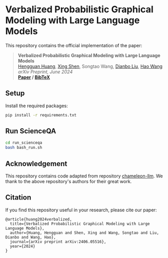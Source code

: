 # Verbalized Probabilistic Graphical Modeling with Large Language Models

This repository contains the official implementation of the paper:

> __Verbalized Probabilistic Graphical Modeling with Large Language Models__  
> [Hengguan Huang](https://scholar.google.com/citations?hl=en&user=GQm1eZEAAAAJ), [Xing Shen](https://xingbpshen.github.io), Songtao Wang, [Dianbo Liu](https://scholar.google.com/citations?user=kGSzBpMAAAAJ&hl=en), [Hao Wang](https://scholar.google.com/citations?user=NrOA9QoAAAAJ&hl=en)  
> _arXiv Preprint, June 2024_  
> __[Paper](https://arxiv.org/abs/2406.05516)&nbsp;/ [BibTeX]()__

## Setup
Install the required packages:
```bash
pip install -r requirements.txt
```

## Run ScienceQA
```bash
cd run_scienceqa
bash bash_run.sh
```

## Acknowledgement
This repository contains code adapted from repository [chameleon-llm](https://github.com/lupantech/chameleon-llm). We thank to the above repository's authors for their great work.

## Citation

If you find this repository useful in your research, please cite our paper:

```
@article{huang2024verbalized,
  title={Verbalized Probabilistic Graphical Modeling with Large Language Models},
  author={Huang, Hengguan and Shen, Xing and Wang, Songtao and Liu, Dianbo and Wang, Hao},
  journal={arXiv preprint arXiv:2406.05516},
  year={2024}
}
```